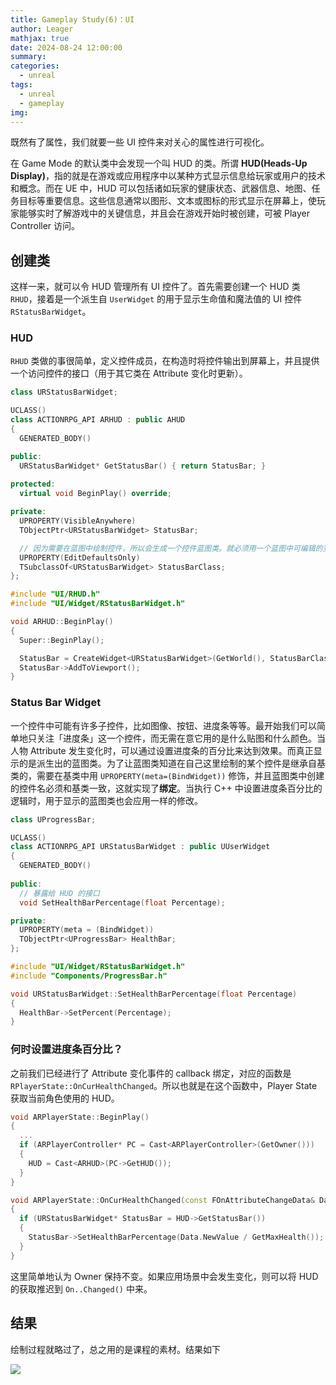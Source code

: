 ```yaml
---
title: Gameplay Study(6)：UI
author: Leager
mathjax: true
date: 2024-08-24 12:00:00
summary:
categories:
  - unreal
tags:
  - unreal
  - gameplay
img:
---
```


既然有了属性，我们就要一些 UI 控件来对关心的属性进行可视化。

<!-- more -->

在 Game Mode 的默认类中会发现一个叫 HUD 的类。所谓 **HUD(Heads-Up Display)**，指的就是在游戏或应用程序中以某种方式显示信息给玩家或用户的技术和概念。而在 UE 中，HUD 可以包括诸如玩家的健康状态、武器信息、地图、任务目标等重要信息。这些信息通常以图形、文本或图标的形式显示在屏幕上，使玩家能够实时了解游戏中的关键信息，并且会在游戏开始时被创建，可被 Player Controller 访问。

## 创建类

这样一来，就可以令 HUD 管理所有 UI 控件了。首先需要创建一个 HUD 类 `RHUD`，接着是一个派生自 `UserWidget` 的用于显示生命值和魔法值的 UI 控件 `RStatusBarWidget`。

### HUD

`RHUD` 类做的事很简单，定义控件成员，在构造时将控件输出到屏幕上，并且提供一个访问控件的接口（用于其它类在 Attribute 变化时更新）。

```cpp UI/RHUD.h
class URStatusBarWidget;

UCLASS()
class ACTIONRPG_API ARHUD : public AHUD
{
  GENERATED_BODY()

public:
  URStatusBarWidget* GetStatusBar() { return StatusBar; }
	
protected:
  virtual void BeginPlay() override;

private:
  UPROPERTY(VisibleAnywhere)
  TObjectPtr<URStatusBarWidget> StatusBar;

  // 因为需要在蓝图中绘制控件，所以会生成一个控件蓝图类。就必须用一个蓝图中可编辑的变量来表示这个蓝图类。
  UPROPERTY(EditDefaultsOnly)
  TSubclassOf<URStatusBarWidget> StatusBarClass;
};
```

```cpp UI/RHUD.cpp
#include "UI/RHUD.h"
#include "UI/Widget/RStatusBarWidget.h"

void ARHUD::BeginPlay()
{
  Super::BeginPlay();

  StatusBar = CreateWidget<URStatusBarWidget>(GetWorld(), StatusBarClass);
  StatusBar->AddToViewport();
}
```

### Status Bar Widget

一个控件中可能有许多子控件，比如图像、按钮、进度条等等。最开始我们可以简单地只关注「进度条」这一个控件，而无需在意它用的是什么贴图和什么颜色。当人物 Attribute 发生变化时，可以通过设置进度条的百分比来达到效果。而真正显示的是派生出的蓝图类。为了让蓝图类知道在自己这里绘制的某个控件是继承自基类的，需要在基类中用 `UPROPERTY(meta=(BindWidget))` 修饰，并且蓝图类中创建的控件名必须和基类一致，这就实现了**绑定**。当执行 C++ 中设置进度条百分比的逻辑时，用于显示的蓝图类也会应用一样的修改。

```cpp UI/Widget/RStatusBarWidget.h
class UProgressBar;

UCLASS()
class ACTIONRPG_API URStatusBarWidget : public UUserWidget
{
  GENERATED_BODY()
	
public:
  // 暴露给 HUD 的接口
  void SetHealthBarPercentage(float Percentage);

private:
  UPROPERTY(meta = (BindWidget))
  TObjectPtr<UProgressBar> HealthBar;
};
```

```cpp UI/Widget/RStatusBarWidget.cpp
#include "UI/Widget/RStatusBarWidget.h"
#include "Components/ProgressBar.h"

void URStatusBarWidget::SetHealthBarPercentage(float Percentage)
{
  HealthBar->SetPercent(Percentage);
}
```

### 何时设置进度条百分比？

之前我们已经进行了 Attribute 变化事件的 callback 绑定，对应的函数是 `RPlayerState::OnCurHealthChanged`。所以也就是在这个函数中，Player State 获取当前角色使用的 HUD。

```cpp Components/RPlayerState.cpp
void ARPlayerState::BeginPlay()
{
  ...
  if (ARPlayerController* PC = Cast<ARPlayerController>(GetOwner()))
  {
    HUD = Cast<ARHUD>(PC->GetHUD());
  }
}

void ARPlayerState::OnCurHealthChanged(const FOnAttributeChangeData& Data)
{
  if (URStatusBarWidget* StatusBar = HUD->GetStatusBar())
  {
    StatusBar->SetHealthBarPercentage(Data.NewValue / GetMaxHealth());
  }
}
```

这里简单地认为 Owner 保持不变。如果应用场景中会发生变化，则可以将 HUD 的获取推迟到 `On..Changed()` 中来。


## 结果

绘制过程就略过了，总之用的是课程的素材。结果如下

<img src="hudres.png">